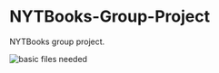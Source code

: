 # NYTBooks-Group-Project

NYTBooks group project.

![basic files needed](https://user-images.githubusercontent.com/1819208/73835949-50ab4400-47dc-11ea-8d2f-a659862a056c.png)
